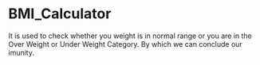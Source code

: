 # BMI_Calculator
It is used to check whether you weight is in normal range or you are in the Over Weight or Under Weight Category. By which we can conclude our imunity.
